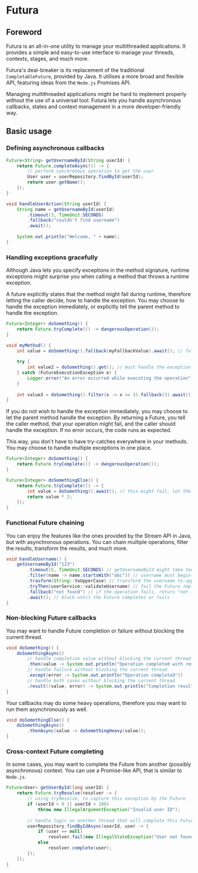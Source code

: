 # Futura

## Foreword

Futura is an all-in-one utility to manage your multithreaded applications. 
It provides a simple and easy-to-use interface to manage your threads, contexts, stages, and much more. 
<br>

Futura's deal-breaker is its replacement of the traditional `CompletableFuture`, provided by Java.
It utilises a more broad and flexible API, featuring ideas from the `Node.js` Promises API.
<br>

Managing multithreaded applications might be hard to implement properly without the use of a universal tool.
Futura lets you handle asynchronous callbacks, states and context management in a more developer-friendly way.

## Basic usage

### Defining asynchronous callbacks

```java
Future<String> getUsernameById(String userId) {
    return Future.completeAsync(() -> {
        // perform synchronous operation to get the user
        User user = userRepository.findById(userId);
        return user.getName();
    });
}

void handleUserAction(String userId) {
    String name = getUsernameById(userId)
        .timeout(3, TimeUnit.SECONDS)
        .fallback("couldn't find username")
        .await();
    
    System.out.println("Welcome, " + name);
}
```

### Handling exceptions gracefully

Although Java lets you specify exceptions in the method signature, runtime exceptions might surprise you
when calling a method that throws a runtime exception.
<br>

A future explicitly states that the method might fail during runtime, therefore letting the caller
decide, how to handle the exception. You may choose to handle the exception immediately, or explicitly tell
the parent method to handle the exception.

```java
Future<Integer> doSomething() {
    return Future.tryComplete(() -> dangerousOperation());
}

void myMethod() {
    int value = doSomething().fallback(myFallbackValue).await(); // fallback to a default value, if the operation fails
    
    try {
        int value2 = doSomething().get(); // must handle the exception immediately
    } catch (FutureExecutionException e) {
        Logger.error("An error occurred while executing the operation", e);
    }
    
    int value3 = doSomething().filter(x -> x >= 3).fallback(3).await(); // filter the result, and fallback to a default value if the filter fails 
}
```

If you do not wish to handle the exception immediately, you may choose to let the parent method handle the exception.
By returning a Future, you tell the caller method, that your operation might fail, and the caller should handle the exception.
If no error occurs, the code runs as expected.
<br>

This way, you don't have to have try-catches everywhere in your methods. You may choose to handle multiple exceptions in one place.

```java
Future<Integer> doSomething() {
    return Future.tryComplete(() -> dangerousOperation());
}

Future<Integer> doSomethingElse() {
    return Future.tryComplete(() -> {
        int value = doSomething().await(); // this might fail, let the caller method handle the error
        return value * 2;
    });
}
```

### Functional Future chaining

You can enjoy the features like the ones provided by the Stream API in Java, but with asynchronous operations.
You can chain multiple operations, filter the results, transform the results, and much more.

```java
void handleUsername() {
    getUsernameById("123")
        .timeout(5, TimeUnit.SECONDS) // getUsernameById might take too long, timeout after 5 seconds
        .filter(name -> name.startsWith("abc")) // username must begin with "abc"
        .trasform(String::toUpperCase) // transform the username to uppercase
        .tryThen(userService::validateUsername) // fail the Future implicitly, if username validation fails
        .fallback("not found") // if the operation fails, return "not found"
        .await(); // block until the Future completes or fails
}
```

### Non-blocking Future callbacks

You may want to handle Future completion or failure without blocking the current thread.

```java
void doSomething() {
    doSomethingAsync()
        // handle completion value without blocking the current thread
        .then(value -> System.out.println("Operation completed with result: " + value))
        // handle failure without blocking the current thread
        .except(error -> System.out.println("Operation completed"))
        // handle both cases without blocking the current thread
        .result((value, error) -> System.out.println("Completion result: " + value + " | " + error));
}
```

Your callbacks may do some heavy operations, therefore you may want to run them asynchronously as well.

```java
void doSomethingElse() {
    doSomethingAsync()
        .thenAsync(value -> doSomethingHeavy(value));
}
```

### Cross-context Future completing

In some cases, you may want to complete the Future from another (possibly asynchronous) context.
You can use a Promise-like API, that is similar to `Node.js`.

```java
Future<User> getUserById(long userId) {
    return Future.tryResolve(resolver -> {
        // using tryResolve, to capture this exception by the Future
        if (userId < 0 || userId > 100) 
            throw new IllegalArgumentException("Invalid user ID");
        
        // handle logic on another thread that will complete this Future
        userRepository.findByIdAsync(userId, user -> {
            if (user == null)
                resolver.fail(new IllegalStateException("User not found"));
            else
                resolver.complete(user);
        });
    });
}
```
